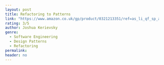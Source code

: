 ```yaml
---
layout: post
title: Refactoring to Patterns
link: "https://www.amazon.co.uk/gp/product/0321213351/ref=as_li_qf_sp_asin_il_tl?ie=UTF8&camp=1634&creative=6738&creativeASIN=0321213351&linkCode=as2&tag=jussihallilac-21"
rating: 3/5
author: Joshua Kerievsky
genre:
  - Software Engineering
  - Design Patterns
  - Refactoring
permalink:
header: no
---
```

